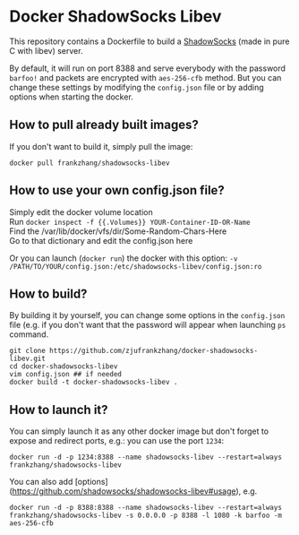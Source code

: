 # Docker ShadowSocks Libev

This repository contains a Dockerfile to build a [ShadowSocks](https://github.com/shadowsocks/shadowsocks-libev) (made in pure C with libev) server.

By default, it will run on port 8388 and serve everybody with the password `barfoo!` and packets are encrypted with `aes-256-cfb` method. But you can change these settings by modifying the `config.json` file or by adding options when starting the docker.

## How to pull already built images?

If you don't want to build it, simply pull the image:

    docker pull frankzhang/shadowsocks-libev

## How to use your own config.json file?

Simply edit the docker volume location  
Run `docker inspect -f {{.Volumes}} YOUR-Container-ID-OR-Name`  
Find the /var/lib/docker/vfs/dir/Some-Random-Chars-Here  
Go to that dictionary and edit the config.json here  

Or you can launch (`docker run`) the docker with this option: `-v /PATH/TO/YOUR/config.json:/etc/shadowsocks-libev/config.json:ro`

## How to build?

By building it by yourself, you can change some options in the `config.json` file (e.g. if you don't want that the password will appear when launching `ps` command.

    git clone https://github.com/zjufrankzhang/docker-shadowsocks-libev.git
    cd docker-shadowsocks-libev
    vim config.json ## if needed
    docker build -t docker-shadowsocks-libev .


## How to launch it?
You can simply launch it as any other docker image but don't forget to expose and redirect ports, e.g.: you can use the port `1234`:

    docker run -d -p 1234:8388 --name shadowsocks-libev --restart=always frankzhang/shadowsocks-libev

You can also add [options] (https://github.com/shadowsocks/shadowsocks-libev#usage), e.g.

    docker run -d -p 8388:8388 --name shadowsocks-libev --restart=always frankzhang/shadowsocks-libev -s 0.0.0.0 -p 8388 -l 1080 -k barfoo -m aes-256-cfb

